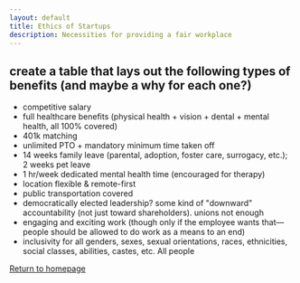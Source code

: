 ```yaml
---
layout: default
title: Ethics of Startups
description: Necessities for providing a fair workplace
---
```


## create a table that lays out the following types of benefits (and maybe a why for each one?)

- competitive salary
- full healthcare benefits (physical health + vision + dental + mental health, all 100% covered)
- 401k matching
- unlimited PTO + mandatory minimum time taken off
- 14 weeks family leave (parental, adoption, foster care, surrogacy, etc.); 2 weeks pet leave
- 1 hr/week dedicated mental health time (encouraged for therapy)
- location flexible & remote-first
- public transportation covered
- democratically elected leadership? some kind of "downward" accountability (not just toward shareholders). unions not enough
- engaging and exciting work (though only if the employee wants that—people should be allowed to do work as a means to an end)
- inclusivity for all genders, sexes, sexual orientations, races, ethnicities, social classes, abilities, castes, etc. All people

[Return to homepage](../)
